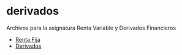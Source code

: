 # derivados
Archivos para la asignatura Renta Variable y Derivados Financieros
* [Renta Fija](https://www.masterfinanciero.es/p/renta-fija.html)
* [Derivados](https://www.masterfinanciero.es/p/derivados.html)
